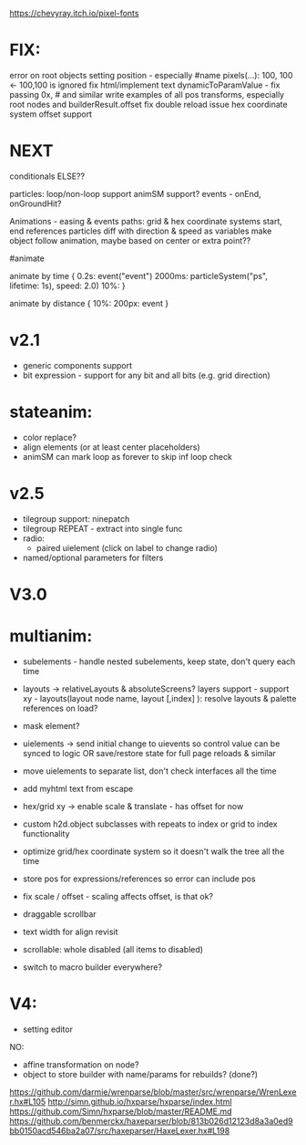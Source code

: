 
https://chevyray.itch.io/pixel-fonts

FIX: 
===================================
error on root objects setting position - especially #name pixels(...): 100, 100 <- 100,100 is ignored
fix html/implement text
dynamicToParamValue - fix passing 0x, # and similar
write examples of all pos transforms, especially root nodes and builderResult.offset
fix double reload issue
hex coordinate system offset support 


NEXT
===================================
conditionals ELSE??


particles:
    loop/non-loop support
    animSM support?
    events - onEnd, onGroundHit?



Animations - easing & events
paths: 
    grid & hex coordinate systems
    start, end references
    particles diff with direction & speed as variables
    make object follow animation, maybe based on center or extra point??



#animate

animate <path> by time {
    0.2s: event("event")
    2000ms: particleSystem("ps", lifetime: 1s), speed: 2.0)
    10%:
}

animate <path> by distance {
    10%: 
    200px: event
}




v2.1
===================================
* generic components support
* bit expression - support for any bit and all bits (e.g. grid direction)
# stateanim:
* color replace? 
* align elements (or at least center placeholders)
* animSM can mark loop as forever to skip inf loop check


v2.5
===================================
* tilegroup support:  ninepatch 
* tilegroup REPEAT - extract into single func
* radio: 
    * paired uielement (click on label to change radio)
* named/optional parameters for filters


V3.0
========================
 # multianim:
* subelements - handle nested subelements, keep state, don't query each time
* layouts -> relativeLayouts & absoluteScreens? layers support - support xy - layouts(layout node name, layout [,index] ): resolve layouts & palette references on load?
* mask element?
* uielements -> send initial change to uievents so control value can be synced to logic OR save/restore state for full page reloads & similar
* move uielements to separate list, don't check interfaces all the time
* add myhtml text from escape
* hex/grid xy -> enable scale & translate - has offset for now
* custom h2d.object subclasses with repeats to index or grid to index functionality

* optimize grid/hex coordinate system so it doesn't walk the tree all the time
* store pos for expressions/references so error can include pos
* fix scale / offset  - scaling affects offset, is that ok?
* draggable scrollbar 

* text width for align revisit
* scrollable: whole disabled (all items to disabled)
* switch to macro builder everywhere?




V4:
========================
* setting editor


NO:
* affine transformation on node?
* object to store builder with name/params for rebuilds? (done?)









https://github.com/darmie/wrenparse/blob/master/src/wrenparse/WrenLexer.hx#L105
http://simn.github.io/hxparse/hxparse/index.html
https://github.com/Simn/hxparse/blob/master/README.md
https://github.com/benmerckx/haxeparser/blob/813b026d12123d8a3a0ed9bb0150acd546ba2a07/src/haxeparser/HaxeLexer.hx#L198

